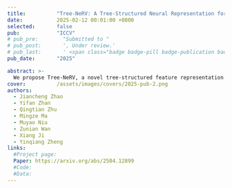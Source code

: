 ```yaml
---
title:          "Tree-NeRV: A Tree-Structured Neural Representation for Efficient Non-Uniform Video Encoding"
date:           2025-02-12 00:01:00 +0800
selected:       false
pub:            "ICCV"
# pub_pre:        "Submitted to "
# pub_post:       ', Under review.'
# pub_last:       ' <span class="badge badge-pill badge-publication badge-success">Oral</span>'
pub_date:       "2025"

abstract: >-
  We propose Tree-NeRV, a novel tree-structured feature representation for efficient and adaptive video encoding.
cover:          /assets/images/covers/2025-pub-2.png
authors:
  - Jiancheng Zhao
  - Yifan Zhan
  - Qingtian Zhu
  - Mingze Ma
  - Muyao Niu
  - Zunian Wan
  - Xiang Ji
  - Yinqiang Zheng
links:
  #Project page:
  Paper: https://arxiv.org/abs/2504.12899
  #Code: 
  #Data: 
---
```


<!--
---
title:          "Convallis a cras semper auctor neque vitae rutrum quisque non tellus orci ac"
date:           2024-05-12 00:01:00 +0800
selected:       true
pub:            "International Conference on Machine Learning (ICML)"
# pub_pre:        "Submitted to "
# pub_post:       ', Under review.'
pub_last:       ' <span class="badge badge-pill badge-publication badge-success">Spotlight</span>'
pub_date:       "2024"

abstract: >-
  Photo by Pineapple Supply Co. on Unsplash. Please put a tldr (too-long-didnt-read, 1~2 sentences) of your publication here. It is not recommended to put the actual abstract here because it is usually too long to fit in. $\LaTeX$ is supported. $a=b+c$.
cover:          /assets/images/covers/cover3.jpg
authors:
  - Your Name*
  - James Wang*
  - Some Other Name
  - John Doe#
links:
  Code: https://github.com/luost26/academic-homepage
  Unsplash: https://unsplash.com/photos/sliced-in-half-pineapple--_PLJZmHZzk
---
-->